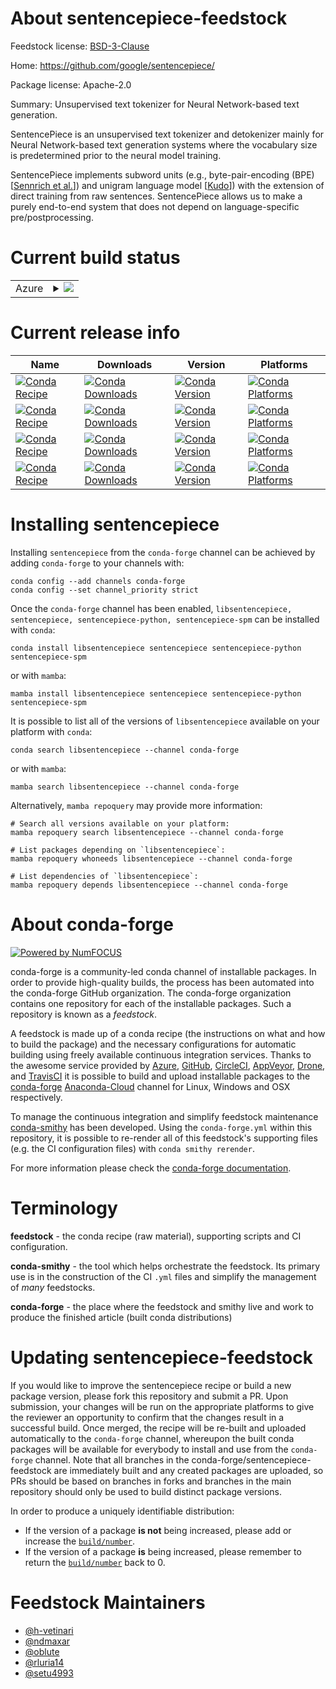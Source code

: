 About sentencepiece-feedstock
=============================

Feedstock license: [BSD-3-Clause](https://github.com/conda-forge/sentencepiece-feedstock/blob/main/LICENSE.txt)

Home: https://github.com/google/sentencepiece/

Package license: Apache-2.0

Summary: Unsupervised text tokenizer for Neural Network-based text generation.

SentencePiece is an unsupervised text tokenizer and detokenizer mainly for
Neural Network-based text generation systems where the vocabulary size is
predetermined prior to the neural model training.

SentencePiece implements subword units (e.g., byte-pair-encoding (BPE)
[[Sennrich et al.](http://www.aclweb.org/anthology/P16-1162)]) and unigram
language model [[Kudo](https://arxiv.org/abs/1804.109590)]) with the
extension of direct training from raw sentences. SentencePiece allows us to
make a purely end-to-end system that does not depend on language-specific
pre/postprocessing.


Current build status
====================


<table>
    
  <tr>
    <td>Azure</td>
    <td>
      <details>
        <summary>
          <a href="https://dev.azure.com/conda-forge/feedstock-builds/_build/latest?definitionId=10233&branchName=main">
            <img src="https://dev.azure.com/conda-forge/feedstock-builds/_apis/build/status/sentencepiece-feedstock?branchName=main">
          </a>
        </summary>
        <table>
          <thead><tr><th>Variant</th><th>Status</th></tr></thead>
          <tbody><tr>
              <td>linux_64_libprotobuf3.21</td>
              <td>
                <a href="https://dev.azure.com/conda-forge/feedstock-builds/_build/latest?definitionId=10233&branchName=main">
                  <img src="https://dev.azure.com/conda-forge/feedstock-builds/_apis/build/status/sentencepiece-feedstock?branchName=main&jobName=linux&configuration=linux%20linux_64_libprotobuf3.21" alt="variant">
                </a>
              </td>
            </tr><tr>
              <td>linux_64_libprotobuf4.23</td>
              <td>
                <a href="https://dev.azure.com/conda-forge/feedstock-builds/_build/latest?definitionId=10233&branchName=main">
                  <img src="https://dev.azure.com/conda-forge/feedstock-builds/_apis/build/status/sentencepiece-feedstock?branchName=main&jobName=linux&configuration=linux%20linux_64_libprotobuf4.23" alt="variant">
                </a>
              </td>
            </tr><tr>
              <td>linux_aarch64_libprotobuf3.21</td>
              <td>
                <a href="https://dev.azure.com/conda-forge/feedstock-builds/_build/latest?definitionId=10233&branchName=main">
                  <img src="https://dev.azure.com/conda-forge/feedstock-builds/_apis/build/status/sentencepiece-feedstock?branchName=main&jobName=linux&configuration=linux%20linux_aarch64_libprotobuf3.21" alt="variant">
                </a>
              </td>
            </tr><tr>
              <td>linux_aarch64_libprotobuf4.23</td>
              <td>
                <a href="https://dev.azure.com/conda-forge/feedstock-builds/_build/latest?definitionId=10233&branchName=main">
                  <img src="https://dev.azure.com/conda-forge/feedstock-builds/_apis/build/status/sentencepiece-feedstock?branchName=main&jobName=linux&configuration=linux%20linux_aarch64_libprotobuf4.23" alt="variant">
                </a>
              </td>
            </tr><tr>
              <td>linux_ppc64le_libprotobuf3.21</td>
              <td>
                <a href="https://dev.azure.com/conda-forge/feedstock-builds/_build/latest?definitionId=10233&branchName=main">
                  <img src="https://dev.azure.com/conda-forge/feedstock-builds/_apis/build/status/sentencepiece-feedstock?branchName=main&jobName=linux&configuration=linux%20linux_ppc64le_libprotobuf3.21" alt="variant">
                </a>
              </td>
            </tr><tr>
              <td>linux_ppc64le_libprotobuf4.23</td>
              <td>
                <a href="https://dev.azure.com/conda-forge/feedstock-builds/_build/latest?definitionId=10233&branchName=main">
                  <img src="https://dev.azure.com/conda-forge/feedstock-builds/_apis/build/status/sentencepiece-feedstock?branchName=main&jobName=linux&configuration=linux%20linux_ppc64le_libprotobuf4.23" alt="variant">
                </a>
              </td>
            </tr><tr>
              <td>osx_64_libprotobuf3.21</td>
              <td>
                <a href="https://dev.azure.com/conda-forge/feedstock-builds/_build/latest?definitionId=10233&branchName=main">
                  <img src="https://dev.azure.com/conda-forge/feedstock-builds/_apis/build/status/sentencepiece-feedstock?branchName=main&jobName=osx&configuration=osx%20osx_64_libprotobuf3.21" alt="variant">
                </a>
              </td>
            </tr><tr>
              <td>osx_64_libprotobuf4.23</td>
              <td>
                <a href="https://dev.azure.com/conda-forge/feedstock-builds/_build/latest?definitionId=10233&branchName=main">
                  <img src="https://dev.azure.com/conda-forge/feedstock-builds/_apis/build/status/sentencepiece-feedstock?branchName=main&jobName=osx&configuration=osx%20osx_64_libprotobuf4.23" alt="variant">
                </a>
              </td>
            </tr><tr>
              <td>osx_arm64_libprotobuf3.21</td>
              <td>
                <a href="https://dev.azure.com/conda-forge/feedstock-builds/_build/latest?definitionId=10233&branchName=main">
                  <img src="https://dev.azure.com/conda-forge/feedstock-builds/_apis/build/status/sentencepiece-feedstock?branchName=main&jobName=osx&configuration=osx%20osx_arm64_libprotobuf3.21" alt="variant">
                </a>
              </td>
            </tr><tr>
              <td>osx_arm64_libprotobuf4.23</td>
              <td>
                <a href="https://dev.azure.com/conda-forge/feedstock-builds/_build/latest?definitionId=10233&branchName=main">
                  <img src="https://dev.azure.com/conda-forge/feedstock-builds/_apis/build/status/sentencepiece-feedstock?branchName=main&jobName=osx&configuration=osx%20osx_arm64_libprotobuf4.23" alt="variant">
                </a>
              </td>
            </tr><tr>
              <td>win_64_libprotobuf3.21</td>
              <td>
                <a href="https://dev.azure.com/conda-forge/feedstock-builds/_build/latest?definitionId=10233&branchName=main">
                  <img src="https://dev.azure.com/conda-forge/feedstock-builds/_apis/build/status/sentencepiece-feedstock?branchName=main&jobName=win&configuration=win%20win_64_libprotobuf3.21" alt="variant">
                </a>
              </td>
            </tr><tr>
              <td>win_64_libprotobuf4.23</td>
              <td>
                <a href="https://dev.azure.com/conda-forge/feedstock-builds/_build/latest?definitionId=10233&branchName=main">
                  <img src="https://dev.azure.com/conda-forge/feedstock-builds/_apis/build/status/sentencepiece-feedstock?branchName=main&jobName=win&configuration=win%20win_64_libprotobuf4.23" alt="variant">
                </a>
              </td>
            </tr>
          </tbody>
        </table>
      </details>
    </td>
  </tr>
</table>

Current release info
====================

| Name | Downloads | Version | Platforms |
| --- | --- | --- | --- |
| [![Conda Recipe](https://img.shields.io/badge/recipe-libsentencepiece-green.svg)](https://anaconda.org/conda-forge/libsentencepiece) | [![Conda Downloads](https://img.shields.io/conda/dn/conda-forge/libsentencepiece.svg)](https://anaconda.org/conda-forge/libsentencepiece) | [![Conda Version](https://img.shields.io/conda/vn/conda-forge/libsentencepiece.svg)](https://anaconda.org/conda-forge/libsentencepiece) | [![Conda Platforms](https://img.shields.io/conda/pn/conda-forge/libsentencepiece.svg)](https://anaconda.org/conda-forge/libsentencepiece) |
| [![Conda Recipe](https://img.shields.io/badge/recipe-sentencepiece-green.svg)](https://anaconda.org/conda-forge/sentencepiece) | [![Conda Downloads](https://img.shields.io/conda/dn/conda-forge/sentencepiece.svg)](https://anaconda.org/conda-forge/sentencepiece) | [![Conda Version](https://img.shields.io/conda/vn/conda-forge/sentencepiece.svg)](https://anaconda.org/conda-forge/sentencepiece) | [![Conda Platforms](https://img.shields.io/conda/pn/conda-forge/sentencepiece.svg)](https://anaconda.org/conda-forge/sentencepiece) |
| [![Conda Recipe](https://img.shields.io/badge/recipe-sentencepiece--python-green.svg)](https://anaconda.org/conda-forge/sentencepiece-python) | [![Conda Downloads](https://img.shields.io/conda/dn/conda-forge/sentencepiece-python.svg)](https://anaconda.org/conda-forge/sentencepiece-python) | [![Conda Version](https://img.shields.io/conda/vn/conda-forge/sentencepiece-python.svg)](https://anaconda.org/conda-forge/sentencepiece-python) | [![Conda Platforms](https://img.shields.io/conda/pn/conda-forge/sentencepiece-python.svg)](https://anaconda.org/conda-forge/sentencepiece-python) |
| [![Conda Recipe](https://img.shields.io/badge/recipe-sentencepiece--spm-green.svg)](https://anaconda.org/conda-forge/sentencepiece-spm) | [![Conda Downloads](https://img.shields.io/conda/dn/conda-forge/sentencepiece-spm.svg)](https://anaconda.org/conda-forge/sentencepiece-spm) | [![Conda Version](https://img.shields.io/conda/vn/conda-forge/sentencepiece-spm.svg)](https://anaconda.org/conda-forge/sentencepiece-spm) | [![Conda Platforms](https://img.shields.io/conda/pn/conda-forge/sentencepiece-spm.svg)](https://anaconda.org/conda-forge/sentencepiece-spm) |

Installing sentencepiece
========================

Installing `sentencepiece` from the `conda-forge` channel can be achieved by adding `conda-forge` to your channels with:

```
conda config --add channels conda-forge
conda config --set channel_priority strict
```

Once the `conda-forge` channel has been enabled, `libsentencepiece, sentencepiece, sentencepiece-python, sentencepiece-spm` can be installed with `conda`:

```
conda install libsentencepiece sentencepiece sentencepiece-python sentencepiece-spm
```

or with `mamba`:

```
mamba install libsentencepiece sentencepiece sentencepiece-python sentencepiece-spm
```

It is possible to list all of the versions of `libsentencepiece` available on your platform with `conda`:

```
conda search libsentencepiece --channel conda-forge
```

or with `mamba`:

```
mamba search libsentencepiece --channel conda-forge
```

Alternatively, `mamba repoquery` may provide more information:

```
# Search all versions available on your platform:
mamba repoquery search libsentencepiece --channel conda-forge

# List packages depending on `libsentencepiece`:
mamba repoquery whoneeds libsentencepiece --channel conda-forge

# List dependencies of `libsentencepiece`:
mamba repoquery depends libsentencepiece --channel conda-forge
```


About conda-forge
=================

[![Powered by
NumFOCUS](https://img.shields.io/badge/powered%20by-NumFOCUS-orange.svg?style=flat&colorA=E1523D&colorB=007D8A)](https://numfocus.org)

conda-forge is a community-led conda channel of installable packages.
In order to provide high-quality builds, the process has been automated into the
conda-forge GitHub organization. The conda-forge organization contains one repository
for each of the installable packages. Such a repository is known as a *feedstock*.

A feedstock is made up of a conda recipe (the instructions on what and how to build
the package) and the necessary configurations for automatic building using freely
available continuous integration services. Thanks to the awesome service provided by
[Azure](https://azure.microsoft.com/en-us/services/devops/), [GitHub](https://github.com/),
[CircleCI](https://circleci.com/), [AppVeyor](https://www.appveyor.com/),
[Drone](https://cloud.drone.io/welcome), and [TravisCI](https://travis-ci.com/)
it is possible to build and upload installable packages to the
[conda-forge](https://anaconda.org/conda-forge) [Anaconda-Cloud](https://anaconda.org/)
channel for Linux, Windows and OSX respectively.

To manage the continuous integration and simplify feedstock maintenance
[conda-smithy](https://github.com/conda-forge/conda-smithy) has been developed.
Using the ``conda-forge.yml`` within this repository, it is possible to re-render all of
this feedstock's supporting files (e.g. the CI configuration files) with ``conda smithy rerender``.

For more information please check the [conda-forge documentation](https://conda-forge.org/docs/).

Terminology
===========

**feedstock** - the conda recipe (raw material), supporting scripts and CI configuration.

**conda-smithy** - the tool which helps orchestrate the feedstock.
                   Its primary use is in the construction of the CI ``.yml`` files
                   and simplify the management of *many* feedstocks.

**conda-forge** - the place where the feedstock and smithy live and work to
                  produce the finished article (built conda distributions)


Updating sentencepiece-feedstock
================================

If you would like to improve the sentencepiece recipe or build a new
package version, please fork this repository and submit a PR. Upon submission,
your changes will be run on the appropriate platforms to give the reviewer an
opportunity to confirm that the changes result in a successful build. Once
merged, the recipe will be re-built and uploaded automatically to the
`conda-forge` channel, whereupon the built conda packages will be available for
everybody to install and use from the `conda-forge` channel.
Note that all branches in the conda-forge/sentencepiece-feedstock are
immediately built and any created packages are uploaded, so PRs should be based
on branches in forks and branches in the main repository should only be used to
build distinct package versions.

In order to produce a uniquely identifiable distribution:
 * If the version of a package **is not** being increased, please add or increase
   the [``build/number``](https://docs.conda.io/projects/conda-build/en/latest/resources/define-metadata.html#build-number-and-string).
 * If the version of a package **is** being increased, please remember to return
   the [``build/number``](https://docs.conda.io/projects/conda-build/en/latest/resources/define-metadata.html#build-number-and-string)
   back to 0.

Feedstock Maintainers
=====================

* [@h-vetinari](https://github.com/h-vetinari/)
* [@ndmaxar](https://github.com/ndmaxar/)
* [@oblute](https://github.com/oblute/)
* [@rluria14](https://github.com/rluria14/)
* [@setu4993](https://github.com/setu4993/)

